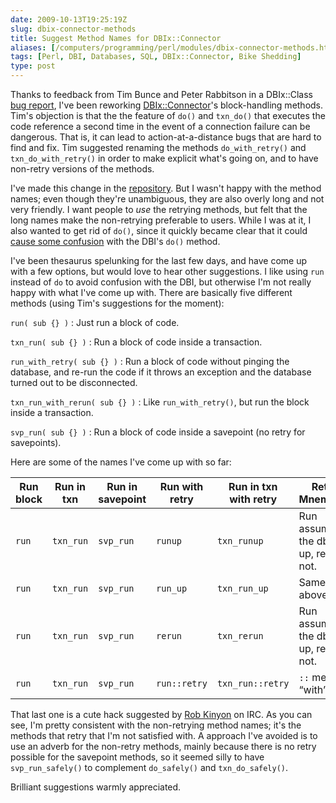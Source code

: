 ```yaml
--- 
date: 2009-10-13T19:25:19Z
slug: dbix-connector-methods
title: Suggest Method Names for DBIx::Connector
aliases: [/computers/programming/perl/modules/dbix-connector-methods.html]
tags: [Perl, DBI, Databases, SQL, DBIx::Connector, Bike Shedding]
type: post
---
```


Thanks to feedback from Tim Bunce and Peter Rabbitson in a DBIx::Class [bug
report], I've been reworking [DBIx::Connector]'s block-handling methods. Tim's
objection is that the the feature of `do()` and `txn_do()` that executes the
code reference a second time in the event of a connection failure can be
dangerous. That is, it can lead to action-at-a-distance bugs that are hard to
find and fix. Tim suggested renaming the methods `do_with_retry()` and
`txn_do_with_retry()` in order to make explicit what's going on, and to have
non-retry versions of the methods.

I've made this change in the [repository]. But I wasn't happy with the method
names; even though they're unambiguous, they are also overly long and not very
friendly. I want people to *use* the retrying methods, but felt that the long
names make the non-retrying preferable to users. While I was at it, I also
wanted to get rid of `do()`, since it quickly became clear that it could [cause
some confusion] with the DBI's `do()` method.

I've been thesaurus spelunking for the last few days, and have come up with a
few options, but would love to hear other suggestions. I like using `run`
instead of `do` to avoid confusion with the DBI, but otherwise I'm not really
happy with what I've come up with. There are basically five different methods
(using Tim's suggestions for the moment):

`run( sub {} )`
:   Just run a block of code.

`txn_run( sub {} )`
:   Run a block of code inside a transaction.

`run_with_retry( sub {} )`
:   Run a block of code without pinging the database, and re-run the code if it
    throws an exception and the database turned out to be disconnected.

`txn_run_with_rerun( sub {} )`
:   Like `run_with_retry()`, but run the block inside a transaction.

`svp_run( sub {} )`
:   Run a block of code inside a savepoint (no retry for savepoints).

Here are some of the names I've come up with so far:

| Run block | Run in txn | Run in savepoint | Run with retry | Run in txn with retry | Retry Mnemonic                           |
|-----------|------------|------------------|----------------|-----------------------|------------------------------------------|
| `run`     | `txn_run`  | `svp_run`        | `runup`        | `txn_runup`           | Run assuming the db is up, retry if not. |
| `run`     | `txn_run`  | `svp_run`        | `run_up`       | `txn_run_up`          | Same as above.                           |
| `run`     | `txn_run`  | `svp_run`        | `rerun`        | `txn_rerun`           | Run assuming the db is up, rerun if not. |
| `run`     | `txn_run`  | `svp_run`        | `run::retry`   | `txn_run::retry`      | `::` means “with”                        |

That last one is a cute hack suggested by [Rob Kinyon] on IRC. As you can see,
I'm pretty consistent with the non-retrying method names; it's the methods that
retry that I'm not satisfied with. A approach I've avoided is to use an adverb
for the non-retry methods, mainly because there is no retry possible for the
savepoint methods, so it seemed silly to have `svp_run_safely()` to complement
`do_safely()` and `txn_do_safely()`.

Brilliant suggestions warmly appreciated.

  [bug report]: https://rt.cpan.org/Ticket/Display.html?id=47005
    "RT #47005: txn_do should provide a way to disable retry"
  [DBIx::Connector]: http://search.cpan.org/perldoc?DBIx::Connector
    "DBIx::Connector on CPAN"
  [repository]: http://github.com/theory/dbix-connector/
    "DBIx::Connector on GitHub"
  [cause some confusion]: http://github.com/theory/dbix-connector/issues#issue/3
    "Issue #3: API is somewhat confusing"
  [Rob Kinyon]: http://search.cpan.org/~rkinyon/ "Rob Kinyon's CPAN distributions"
